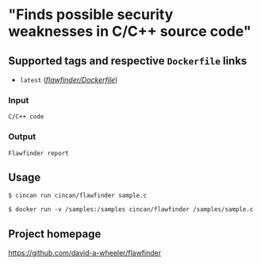 # "Finds possible security weaknesses in C/C++ source code"

## Supported tags and respective `Dockerfile` links
* `latest` 
([*flawfinder/Dockerfile*](https://gitlab.com/CinCan/tools/blob/master/flawfinder/Dockerfile))

### Input  

```
C/C++ code
```

### Output

```
Flawfinder report
```

## Usage

`$ cincan run cincan/flawfinder sample.c`

`$ docker run -v /samples:/samples cincan/flawfinder /samples/sample.c`

## Project homepage

https://github.com/david-a-wheeler/flawfinder
